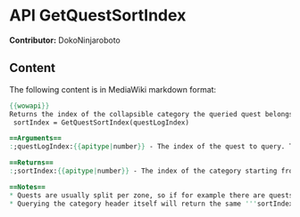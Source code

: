# API GetQuestSortIndex

**Contributor:** DokoNinjaroboto

## Content

The following content is in MediaWiki markdown format:

```mediawiki
{{wowapi}}
Returns the index of the collapsible category the queried quest belongs to
 sortIndex = GetQuestSortIndex(questLogIndex)

==Arguments==
:;questLogIndex:{{apitype|number}} - The index of the quest to query. The number of quests can be retrieved with {{api|GetNumQuestLogEntries}}()

==Returns==
:;sortIndex:{{apitype|number}} - The index of the category starting from <code>1</code>

==Notes==
* Quests are usually split per zone, so if for example there are quests from 5 zones present, '''sortIndex''' will range between <code>1-5</code>
* Querying the category header itself will return the same '''sortIndex''' as the quests it lists
```